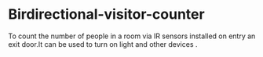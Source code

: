 # Birdirectional-visitor-counter
To count the number of people in a room via IR sensors installed on entry an exit door.It can be used to turn on light and other devices . 
